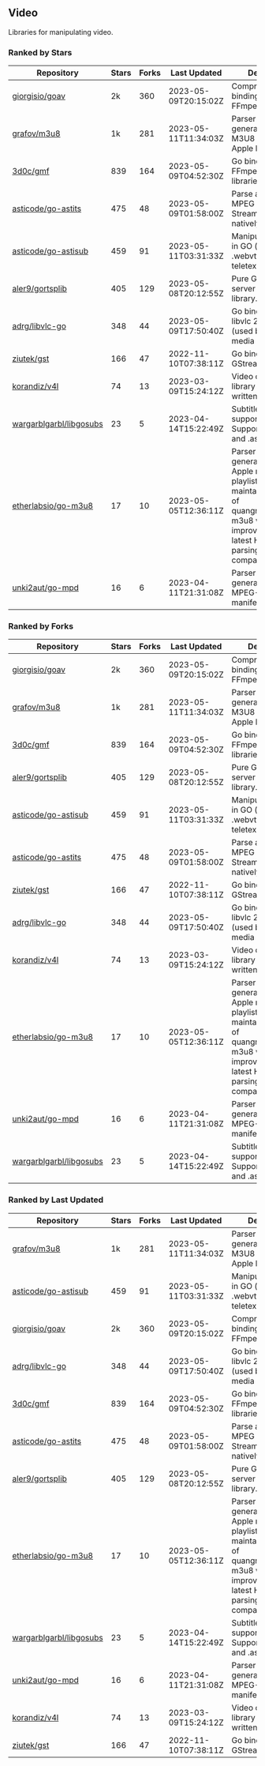 ## Video

Libraries for manipulating video.

### Ranked by Stars

| Repository | Stars | Forks | Last Updated | Description | 
|------------|-------|-------|--------------|-------------|
| [giorgisio/goav](https://github.com/giorgisio/goav) | 2k | 360 | 2023-05-09T20:15:02Z |  Comprehensive Go bindings for FFmpeg. |
| [grafov/m3u8](https://github.com/grafov/m3u8) | 1k | 281 | 2023-05-11T11:34:03Z |  Parser and generator library of M3U8 playlists for Apple HLS. |
| [3d0c/gmf](https://github.com/3d0c/gmf) | 839 | 164 | 2023-05-09T04:52:30Z |  Go bindings for FFmpeg av\* libraries. |
| [asticode/go-astits](https://github.com/asticode/go-astits) | 475 | 48 | 2023-05-09T01:58:00Z |  Parse and demux MPEG Transport Streams (.ts) natively in GO. |
| [asticode/go-astisub](https://github.com/asticode/go-astisub) | 459 | 91 | 2023-05-11T03:31:33Z |  Manipulate subtitles in GO (.srt, .stl, .ttml, .webvtt, .ssa/.ass, teletext, .smi, etc.). |
| [aler9/gortsplib](https://github.com/aler9/gortsplib) | 405 | 129 | 2023-05-08T20:12:55Z |  Pure Go RTSP server and client library. |
| [adrg/libvlc-go](https://github.com/adrg/libvlc-go) | 348 | 44 | 2023-05-09T17:50:40Z |  Go bindings for libvlc 2.X/3.X/4.X (used by the VLC media player). |
| [ziutek/gst](https://github.com/ziutek/gst) | 166 | 47 | 2022-11-10T07:38:11Z |  Go bindings for GStreamer. |
| [korandiz/v4l](https://github.com/korandiz/v4l) | 74 | 13 | 2023-03-09T15:24:12Z |  Video capture library for Linux, written in Go. |
| [wargarblgarbl/libgosubs](https://github.com/wargarblgarbl/libgosubs) | 23 | 5 | 2023-04-14T15:22:49Z |  Subtitle format support for go. Supports .srt, .ttml, and .ass. |
| [etherlabsio/go-m3u8](https://github.com/etherlabsio/go-m3u8) | 17 | 10 | 2023-05-05T12:36:11Z |  Parser and generator library for Apple m3u8 playlists. Actively maintained version of quangngotan95/go-m3u8 with improvements and latest HLS playlist parsing compatibility. |
| [unki2aut/go-mpd](https://github.com/unki2aut/go-mpd) | 16 | 6 | 2023-04-11T21:31:08Z |  Parser and generator library for MPEG-DASH manifest files. |

### Ranked by Forks

| Repository | Stars | Forks | Last Updated | Description | 
|------------|-------|-------|--------------|-------------|
| [giorgisio/goav](https://github.com/giorgisio/goav) | 2k | 360 | 2023-05-09T20:15:02Z |  Comprehensive Go bindings for FFmpeg. |
| [grafov/m3u8](https://github.com/grafov/m3u8) | 1k | 281 | 2023-05-11T11:34:03Z |  Parser and generator library of M3U8 playlists for Apple HLS. |
| [3d0c/gmf](https://github.com/3d0c/gmf) | 839 | 164 | 2023-05-09T04:52:30Z |  Go bindings for FFmpeg av\* libraries. |
| [aler9/gortsplib](https://github.com/aler9/gortsplib) | 405 | 129 | 2023-05-08T20:12:55Z |  Pure Go RTSP server and client library. |
| [asticode/go-astisub](https://github.com/asticode/go-astisub) | 459 | 91 | 2023-05-11T03:31:33Z |  Manipulate subtitles in GO (.srt, .stl, .ttml, .webvtt, .ssa/.ass, teletext, .smi, etc.). |
| [asticode/go-astits](https://github.com/asticode/go-astits) | 475 | 48 | 2023-05-09T01:58:00Z |  Parse and demux MPEG Transport Streams (.ts) natively in GO. |
| [ziutek/gst](https://github.com/ziutek/gst) | 166 | 47 | 2022-11-10T07:38:11Z |  Go bindings for GStreamer. |
| [adrg/libvlc-go](https://github.com/adrg/libvlc-go) | 348 | 44 | 2023-05-09T17:50:40Z |  Go bindings for libvlc 2.X/3.X/4.X (used by the VLC media player). |
| [korandiz/v4l](https://github.com/korandiz/v4l) | 74 | 13 | 2023-03-09T15:24:12Z |  Video capture library for Linux, written in Go. |
| [etherlabsio/go-m3u8](https://github.com/etherlabsio/go-m3u8) | 17 | 10 | 2023-05-05T12:36:11Z |  Parser and generator library for Apple m3u8 playlists. Actively maintained version of quangngotan95/go-m3u8 with improvements and latest HLS playlist parsing compatibility. |
| [unki2aut/go-mpd](https://github.com/unki2aut/go-mpd) | 16 | 6 | 2023-04-11T21:31:08Z |  Parser and generator library for MPEG-DASH manifest files. |
| [wargarblgarbl/libgosubs](https://github.com/wargarblgarbl/libgosubs) | 23 | 5 | 2023-04-14T15:22:49Z |  Subtitle format support for go. Supports .srt, .ttml, and .ass. |

### Ranked by Last Updated

| Repository | Stars | Forks | Last Updated | Description | 
|------------|-------|-------|--------------|-------------|
| [grafov/m3u8](https://github.com/grafov/m3u8) | 1k | 281 | 2023-05-11T11:34:03Z |  Parser and generator library of M3U8 playlists for Apple HLS. |
| [asticode/go-astisub](https://github.com/asticode/go-astisub) | 459 | 91 | 2023-05-11T03:31:33Z |  Manipulate subtitles in GO (.srt, .stl, .ttml, .webvtt, .ssa/.ass, teletext, .smi, etc.). |
| [giorgisio/goav](https://github.com/giorgisio/goav) | 2k | 360 | 2023-05-09T20:15:02Z |  Comprehensive Go bindings for FFmpeg. |
| [adrg/libvlc-go](https://github.com/adrg/libvlc-go) | 348 | 44 | 2023-05-09T17:50:40Z |  Go bindings for libvlc 2.X/3.X/4.X (used by the VLC media player). |
| [3d0c/gmf](https://github.com/3d0c/gmf) | 839 | 164 | 2023-05-09T04:52:30Z |  Go bindings for FFmpeg av\* libraries. |
| [asticode/go-astits](https://github.com/asticode/go-astits) | 475 | 48 | 2023-05-09T01:58:00Z |  Parse and demux MPEG Transport Streams (.ts) natively in GO. |
| [aler9/gortsplib](https://github.com/aler9/gortsplib) | 405 | 129 | 2023-05-08T20:12:55Z |  Pure Go RTSP server and client library. |
| [etherlabsio/go-m3u8](https://github.com/etherlabsio/go-m3u8) | 17 | 10 | 2023-05-05T12:36:11Z |  Parser and generator library for Apple m3u8 playlists. Actively maintained version of quangngotan95/go-m3u8 with improvements and latest HLS playlist parsing compatibility. |
| [wargarblgarbl/libgosubs](https://github.com/wargarblgarbl/libgosubs) | 23 | 5 | 2023-04-14T15:22:49Z |  Subtitle format support for go. Supports .srt, .ttml, and .ass. |
| [unki2aut/go-mpd](https://github.com/unki2aut/go-mpd) | 16 | 6 | 2023-04-11T21:31:08Z |  Parser and generator library for MPEG-DASH manifest files. |
| [korandiz/v4l](https://github.com/korandiz/v4l) | 74 | 13 | 2023-03-09T15:24:12Z |  Video capture library for Linux, written in Go. |
| [ziutek/gst](https://github.com/ziutek/gst) | 166 | 47 | 2022-11-10T07:38:11Z |  Go bindings for GStreamer. |

